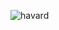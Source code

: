 


![havard](https://github.com/SullzCode/Terraform_Project/assets/33623086/50d440da-0616-444c-ad40-296bfda7a000)
